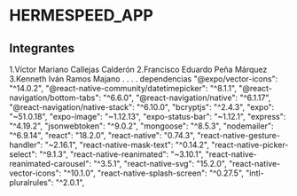 # HERMESPEED_APP
## Integrantes
1.Víctor Mariano Callejas Calderón
2.Francisco Eduardo Peña Márquez
3.Kenneth Iván Ramos Majano
.
.
.
.
dependencias
        "@expo/vector-icons": "^14.0.2",
        "@react-native-community/datetimepicker": "^8.1.1",
        "@react-navigation/bottom-tabs": "^6.6.0",
        "@react-navigation/native": "^6.1.17",
        "@react-navigation/native-stack": "^6.10.0",
        "bcryptjs": "^2.4.3",
        "expo": "~51.0.18",
        "expo-image": "~1.12.13",
        "expo-status-bar": "~1.12.1",
        "express": "^4.19.2",
        "jsonwebtoken": "^9.0.2",
        "mongoose": "^8.5.3",
        "nodemailer": "^6.9.14",
        "react": "18.2.0",
        "react-native": "0.74.3",
        "react-native-gesture-handler": "~2.16.1",
        "react-native-mask-text": "^0.14.2",
        "react-native-picker-select": "^9.1.3",
        "react-native-reanimated": "~3.10.1",
        "react-native-reanimated-carousel": "^3.5.1",
        "react-native-svg": "15.2.0",
        "react-native-vector-icons": "^10.1.0",
        "react-native-splash-screen": "^0.27.5",
        "intl-pluralrules": "^2.0.1",
